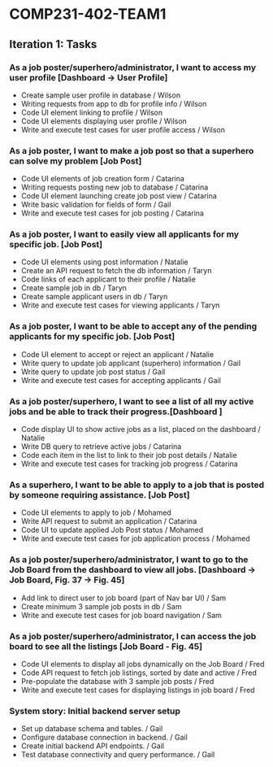 # COMP231-402-TEAM1

## Iteration 1: Tasks

### As a job poster/superhero/administrator, I want to access my user profile [Dashboard -> User Profile]

- Create sample user profile in database / Wilson
- Writing requests from app to db for profile info / Wilson
- Code UI element linking to profile / Wilson
- Code UI elements displaying user profile / Wilson
- Write and execute test cases for user profile access / Wilson

### As a job poster, I want to make a job post so that a superhero can solve my problem [Job Post] 

- Code UI elements of job creation form / Catarina
- Writing requests posting new job to database / Catarina
- Code UI element launching create job post view / Catarina
- Write basic validation for fields of form / Gail
- Write and execute test cases for job posting / Catarina

### As a job poster, I want to easily view all applicants for my specific job. [Job Post] 

- Code UI elements using post information / Natalie 
- Create an API request to fetch the db information / Taryn 
- Code links of each applicant to their profile / Natalie
- Create sample job in db / Taryn 
- Create sample applicant users in db / Taryn 
- Write and execute test cases for viewing applicants / Taryn 

### As a job poster, I want to be able to accept any of the pending applicants for my specific job. [Job Post] 

- Code UI element to accept or reject an applicant / Natalie
- Write query to update job applicant (superhero) information  / Gail
- Write query to update job post status / Gail
- Write and execute test cases for accepting applicants / Gail


### As a job poster/superhero, I want to see a list of all my active jobs and be able to track their progress.[Dashboard ] 

- Code display UI to show active jobs as a list, placed on the dashboard / Natalie
- Write DB query to retrieve active jobs / Catarina
- Code each item in the list to link to their job post details / Natalie
- Write and execute test cases for tracking job progress / Catarina


### As a superhero, I want to be able to apply to a job that is posted by someone requiring assistance. [Job Post] 

- Code UI elements to apply to job / Mohamed
- Write API request to submit an application / Catarina
- Code UI to update applied Job Post status / Mohamed
- Write and execute test cases for job application process / Mohamed


### As a job poster/superhero/administrator, I want to go to the Job Board from the dashboard to view all jobs. [Dashboard -> Job Board, Fig. 37 -> Fig. 45] 

- Add link to direct user to job board (part of Nav bar UI)  / Sam
- Create minimum 3 sample job posts in db  / Sam
- Write and execute test cases for job board navigation / Sam


### As a job poster/superhero/administrator, I can access the job board to see all the listings [Job Board - Fig. 45]

- Code UI elements to display all jobs dynamically on the Job Board  / Fred
- Code API request to fetch job listings, sorted by date and active / Fred
- Pre-populate  the database with 3 sample job posts / Fred
- Write and execute test cases for displaying listings in job board / Fred

### System story: Initial backend server setup
- Set up database schema and tables.  / Gail
- Configure database connection in backend. / Gail
- Create initial backend API endpoints. / Gail
- Test database connectivity and query performance. / Gail
